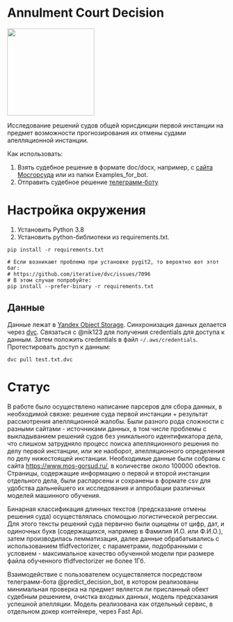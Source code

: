 # Annulment Court Decision

<img src="https://user-images.githubusercontent.com/114733751/207960109-2337a8f3-3766-4c31-a443-d424e7910540.png" width=200 />

Исследование решений судов общей юрисдикции первой инстанции на предмет возможности прогнозирования их отмены судами апелляционной инстанции.

Как использовать:
1. Взять судебное решение в формате doc/docx, например, с [сайта Мосгорсуда](https://www.mos-gorsud.ru/) или из папки Examples_for_bot.
2. Отправить судебное решение [телеграмм-боту](https://t.me/predict_decision_bot)


# Настройка окружения

1. Установить Python 3.8
2. Установить python-библиотеки из requirements.txt.
```
pip install -r requirements.txt

# Если возникают проблема при установке pygit2, то вероятно вот этот баг:
# https://github.com/iterative/dvc/issues/7096
# В этом случае попробуйте:
pip install --prefer-binary -r requirements.txt
```
## Данные

Данные лежат в [Yandex Object Storage](https://cloud.yandex.ru/services/storage). Синхронизация данных делается через [dvc](https://dvc.org). Связаться с @nik123 для получения credentials для доступа к данным. Затем положить credentials в файл `~/.aws/credentials`. Протестировать доступ к данным:
```
dvc pull test.txt.dvc
```

# Статус

В работе было осуществлено написание парсеров для сбора данных, в необходимой связке: решение суда первой инстанции + результат рассмотрения апелляционной жалобы. Были разного рода сложности с разными сайтами - источниками данных, в том числе проблемы с выкладыванием решений судов без уникального идентификатора дела, что слишком затрудняло процесс поиска апелляционного решения по делу первой инстанции, или же наоборот, апелляционного определения по делу нижестоящей инстанции. Необходимые данные были собраны с сайта https://www.mos-gorsud.ru/, в количестве около 100000 обектов. Страницы, содержащие информацию о первой и второй инстанции отдельного дела, были распарсены и сохранены в формате csv для удобства дальнейшего их исследования и аппробации различных моделей машинного обучения.

Бинарная классификация длинных текстов (предсказание отмены решения суда) осуществлялась спомощью логистической регрессии. Для этого тексты решений суда первично были оцищены от цифр, дат, и одиночных букв (содержащихся, например в Фамилия И.О. или  Ф.И.О.), затем производилась лемматизация, далее данные обрабатывались с использованием tfidfvectorizer, с параметрами, подобранными с условием - максимальное качество обученной модели при размере файла обученного tfidfvectorizer не более 1Гб.

Взаимодействие с пользователем осуществляется посредством телеграмм-бота @predict_decision_bot, в котором реализованы минимальная проверка на предмет является ли присланный обект судебным решением, очистка входных данных, модель предсказания успешной апелляции. Модель реализована как отдельный сервис, в отдельном докер контейнере, через Fast Api.
